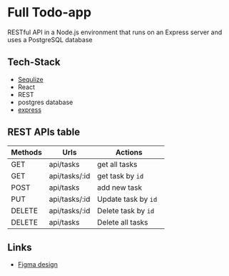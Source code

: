 # Full Todo-app 
 RESTful API in a Node.js environment that runs on an Express server and uses a PostgreSQL database
## Tech-Stack
+ [Sequlize](https://sequelize.org/)
+ React
+ REST 
+ postgres database
+ [express](https://expressjs.com/)

## REST APIs table

| Methods       | Urls          | Actions          |
| ------------- |---------------| -----------------|
| GET           | api/tasks     | get all tasks    |
| GET           | api/tasks/:id      | get task by `id`        |
| POST  | api/tasks      | add  new task           |
| PUT | api/tasks/:id      | Update task by `id `    |
| DELETE | api/tasks/:id     | Delete task by `id`   |
| DELETE | api/tasks      | Delete all tasks    |

## Links
+ [Figma design](https://www.figma.com/file/TNYTyJst6WFmUmxElGtSKf/To-Do-List-Kanban-(Community)?node-id=1%3A21&t=AJ4vJEQNx3MlhwLt-1)
